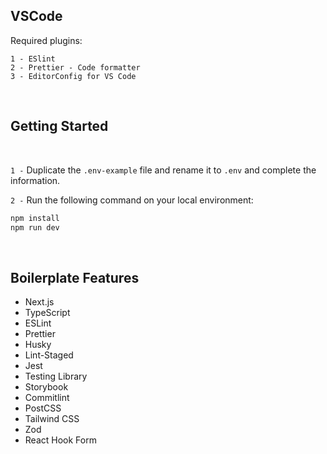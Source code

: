 ## **VSCode**

Required plugins:

```
1 - ESlint
2 - Prettier - Code formatter
3 - EditorConfig for VS Code
```

<br />

## Getting Started

<br />

`1 -` Duplicate the `.env-example` file and rename it to `.env` and complete the information.

`2 -` Run the following command on your local environment:

```bash
npm install
npm run dev
```

<br />

## Boilerplate Features

- Next.js
- TypeScript
- ESLint
- Prettier
- Husky
- Lint-Staged
- Jest
- Testing Library
- Storybook
- Commitlint
- PostCSS
- Tailwind CSS
- Zod
- React Hook Form
